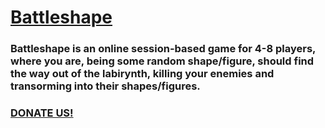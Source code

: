 # [Battleshape](http://battleshape.me)
### Battleshape is an online session-based game for 4-8 players, where you are, being some random shape/figure, should find the way out of the labirynth, killing your enemies and transorming into their shapes/figures.

### [DONATE US!](https://paypal.me/eserdyuk)

